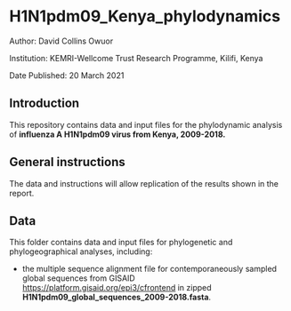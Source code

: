 # H1N1pdm09_Kenya_phylodynamics

Author:	David Collins Owuor

Institution:	KEMRI-Wellcome Trust Research Programme, Kilifi, Kenya

Date Published: 20 March 2021

## Introduction

This repository contains data and input files for the phylodynamic analysis of **influenza A H1N1pdm09 virus from Kenya, 2009-2018.**

## General instructions

The data and instructions will allow replication of the results shown in the report.

## Data

This folder contains data and input files for phylogenetic and phylogeographical analyses, including:

* the multiple sequence alignment file for contemporaneously sampled global sequences from GISAID https://platform.gisaid.org/epi3/cfrontend in zipped **H1N1pdm09_global_sequences_2009-2018.fasta**.

